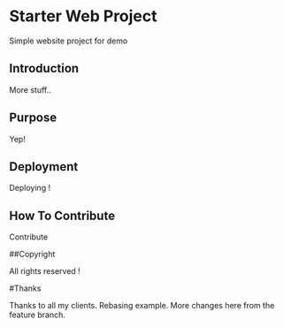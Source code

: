 # Starter Web Project

Simple website project for demo

## Introduction

More stuff..

## Purpose

Yep!

## Deployment

Deploying !

## How To Contribute

Contribute

##Copyright

All rights reserved !

#Thanks

Thanks to all my clients. Rebasing example.
More changes here from the feature branch.